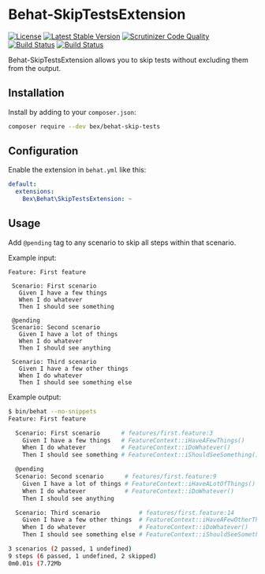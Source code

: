 Behat-SkipTestsExtension
=========================
[![License](https://poser.pugx.org/bex/behat-skip-tests/license)](https://packagist.org/packages/bex/behat-skip-tests)
[![Latest Stable Version](https://poser.pugx.org/bex/behat-skip-tests/version)](https://packagist.org/packages/bex/behat-skip-tests)
[![Scrutinizer Code Quality](https://scrutinizer-ci.com/g/tkotosz/behat-skip-tests/badges/quality-score.png?b=master)](https://scrutinizer-ci.com/g/tkotosz/behat-skip-tests/?branch=master)
[![Build Status](https://scrutinizer-ci.com/g/tkotosz/behat-skip-tests/badges/build.png?b=master)](https://scrutinizer-ci.com/g/tkotosz/behat-skip-tests/build-status/master)
[![Build Status](https://travis-ci.org/tkotosz/behat-skip-tests.svg?branch=master)](https://travis-ci.org/tkotosz/behat-skip-tests)

Behat-SkipTestsExtension allows you to skip tests without excluding them from the output.

Installation
------------

Install by adding to your `composer.json`:

```bash
composer require --dev bex/behat-skip-tests
```

Configuration
-------------

Enable the extension in `behat.yml` like this:

```yml
default:
  extensions:
    Bex\Behat\SkipTestsExtension: ~
```

Usage
-----

Add `@pending` tag to any scenario to skip all steps within that scenario.

Example input:
```gherkin
Feature: First feature

 Scenario: First scenario
   Given I have a few things
   When I do whatever
   Then I should see something
 
 @pending
 Scenario: Second scenario
   Given I have a lot of things
   When I do whatever
   Then I should see anything 

 Scenario: Third scenario
   Given I have a few other things
   When I do whatever
   Then I should see something else
```

Example output:
```bash
$ bin/behat --no-snippets
Feature: First feature

  Scenario: First scenario      # features/first.feature:3
    Given I have a few things   # FeatureContext::iHaveAFewThings()
    When I do whatever          # FeatureContext::iDoWhatever()
    Then I should see something # FeatureContext::iShouldSeeSomething()

  @pending
  Scenario: Second scenario      # features/first.feature:9
    Given I have a lot of things # FeatureContext::iHaveALotOfThings()
    When I do whatever           # FeatureContext::iDoWhatever()
    Then I should see anything

  Scenario: Third scenario           # features/first.feature:14
    Given I have a few other things  # FeatureContext::iHaveAFewOtherThings()
    When I do whatever               # FeatureContext::iDoWhatever()
    Then I should see something else # FeatureContext::iShouldSeeSomethingElse()

3 scenarios (2 passed, 1 undefined)
9 steps (6 passed, 1 undefined, 2 skipped)
0m0.01s (7.72Mb
```
